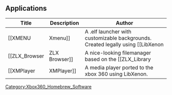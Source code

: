 <onlyinclude>

## Applications

| Title            | Description     | Author                                                                            |
| ---------------- | --------------- | --------------------------------------------------------------------------------- |
| \[\[XMENU        | Xmenu\]\]       | A .elf launcher with customizable backgrounds. Created legally using \[\[LibXenon |
| \[\[ZLX_Browser | ZLX Browser\]\] | A nice-looking filemanager based on the \[\[ZLX_Library                          |
| \[\[XMPlayer     | XMPlayer\]\]    | A media player ported to the xbox 360 using LibXenon.                             |

</onlyinclude>

[Category:Xbox360_Homebrew_Software](Category:Xbox360_Homebrew_Software "wikilink")
